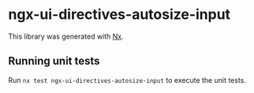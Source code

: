 # ngx-ui-directives-autosize-input

This library was generated with [Nx](https://nx.dev).

## Running unit tests

Run `nx test ngx-ui-directives-autosize-input` to execute the unit tests.
